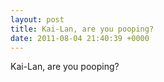 ```yaml
---
layout: post
title: Kai-Lan, are you pooping?
date: 2011-08-04 21:40:39 +0000
---
```


Kai-Lan, are you pooping?

